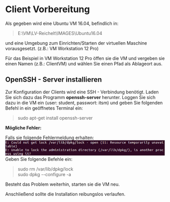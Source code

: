 # Client Vorbereitung
Als gegeben wird eine Ubuntu VM 16.04, befindlich in: 

> E:\VM\LV-Reichelt\IMAGES\Ubuntu16.04

und eine Umgebung zum Einrichten/Starten der virtuellen Maschine vorausgesetzt.
(z.B.: VM Workstation 12 Pro)

Für das Beispiel in VM Workstation 12 Pro öffen sie die VM und vergeben sie einen Namen (z.B.: ClientVM) und wählen Sie einen Pfad als Ablageort aus.

## OpenSSH - Server installieren

Zur Konfiguration der Clients wird eine SSH - Verbindung benötigt. Laden Sie sich dazu das Programm **openssh-server** herunter.
Loggen Sie sich dazu in die VM ein (user: student, passwort: itsm) und geben Sie folgenden Befehl in ein geöffnetes Terminal ein: 

> sudo apt-get install openssh-server

**Mögliche Fehler:**

Falls sie folgende Fehlermeldung erhalten: 
![DPKG Lock](../img/dpkg_lock.png)
Geben Sie folgende Befehle ein:
> sudo rm /var/lib/dpkg/lock  
> sudo dpkg --configure -a

Besteht das Problem weiterhin, starten sie die VM neu.

Anschließend sollte die Installation reibungslos verlaufen.




